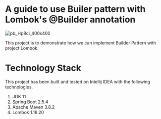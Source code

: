# A guide to use Builer pattern with Lombok's @Builder annotation
![pb_Hp8ci_400x400](https://user-images.githubusercontent.com/91077741/134535137-6eb9425f-99e1-42c1-9195-c3a289135d70.jpg)

This project is to demonstrate how we can implement Builder Pattern with project Lombok.

# Technology Stack
This project has been built and tested on Intellij IDEA with the following technologies.
1. JDK 11
2. Spring Boot 2.5.4
3. Apache Maven 3.8.2
4. Lombok 1.18.20
